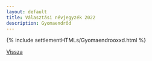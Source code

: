 ```yaml
---
layout: default
title: Választási névjegyzék 2022
description: Gyomaendrőd
---
```


{% include settlementHTMLs/Gyomaendrooxxd.html %}

[Vissza](../)